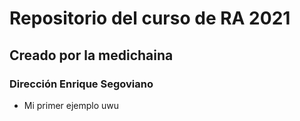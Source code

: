 # Repositorio del curso de RA 2021
## Creado por la medichaina 
### Dirección Enrique Segoviano

- Mi primer ejemplo uwu
